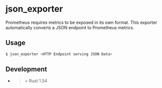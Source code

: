# json_exporter

Prometheus requires metrics to be exposed in its own format. This exporter automatically converts a JSON endpoint to Prometheus metrics.

## Usage

```bash
$ json_exporter <HTTP Endpoint serving JSON Data>
```

## Development

- >= Rust 1.54